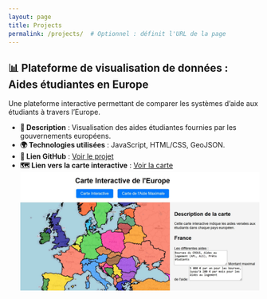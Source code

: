 ```yaml
---
layout: page
title: Projects
permalink: /projects/  # Optionnel : définit l'URL de la page
---
```


## 📊 Plateforme de visualisation de données : Aides étudiantes en Europe  

Une plateforme interactive permettant de comparer les systèmes d’aide aux étudiants à travers l’Europe.  

- **📌 Description** : Visualisation des aides étudiantes fournies par les gouvernements européens.  
- **🌍 Technologies utilisées** : JavaScript, HTML/CSS, GeoJSON.  
- **🔗 Lien GitHub** : [Voir le projet](https://github.com/AlexisWck/europesocialstudentscheme.git)  
- **🗺️ Lien vers la carte interactive** : [Voir la carte](https://alexiswck.github.io/europesocialstudentscheme/)
  <div style="flex: 1; text-align: center;">
    <img src="/images/map.jpg" alt="Map illustration" style="max-width: 100%; height: auto;">
  </div>
